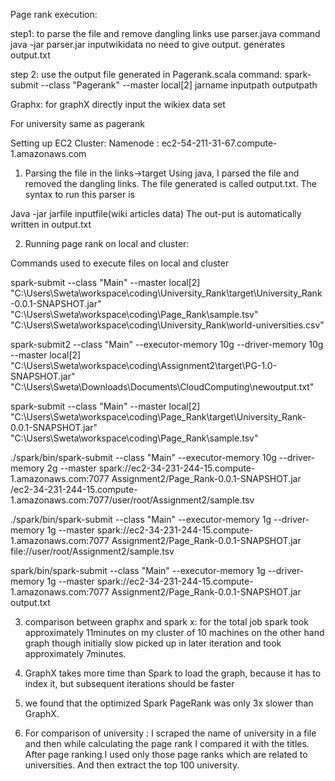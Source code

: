 Page rank execution:

step1:
to parse the file and remove dangling links use parser.java
command java -jar parser.jar inputwikidata
no need to give output. generates output.txt

step 2:
use the output file generated in Pagerank.scala
command:  spark-submit --class "Pagerank" --master local[2] jarname inputpath outputpath

Graphx:
for graphX directly input the wikiex data set

For university same as pagerank






Setting up EC2 Cluster:
Namenode : ec2-54-211-31-67.compute-1.amazonaws.com





1.	Parsing the file in the links->target
Using java, I parsed the file and removed the dangling links. The file generated is called output.txt. The syntax to run this parser is

Java -jar jarfile inputfile(wiki articles data) 
The out-put is automatically written in output.txt

2.	Running page rank on local and cluster:

Commands used to execute files on local and cluster

spark-submit --class "Main" --master local[2] "C:\Users\Sweta\workspace\coding\University_Rank\target\University_Rank-0.0.1-SNAPSHOT.jar" "C:\Users\Sweta\workspace\coding\Page_Rank\sample.tsv" "C:\Users\Sweta\workspace\coding\University_Rank\world-universities.csv"

spark-submit2 --class "Main" --executor-memory 10g --driver-memory 10g --master local[2] "C:\Users\Sweta\workspace\coding\Assignment2\target\PG-1.0-SNAPSHOT.jar" "C:\Users\Sweta\Downloads\Documents\CloudComputing\newoutput.txt" 

spark-submit --class "Main" --master local[2] "C:\Users\Sweta\workspace\coding\Page_Rank\target\University_Rank-0.0.1-SNAPSHOT.jar" "C:\Users\Sweta\workspace\coding\Page_Rank\sample.tsv"

./spark/bin/spark-submit --class "Main" --executor-memory 10g --driver-memory 2g --master spark://ec2-34-231-244-15.compute-1.amazonaws.com:7077 Assignment2/Page_Rank-0.0.1-SNAPSHOT.jar /ec2-34-231-244-15.compute-1.amazonaws.com:7077/user/root/Assignment2/sample.tsv



./spark/bin/spark-submit --class "Main" --executor-memory 1g --driver-memory 1g --master spark://ec2-34-231-244-15.compute-1.amazonaws.com:7077 Assignment2/Page_Rank-0.0.1-SNAPSHOT.jar file://user/root/Assignment2/sample.tsv

spark/bin/spark-submit --class "Main" --executor-memory 1g --driver-memory 1g --master spark://ec2-34-231-244-15.compute-1.amazonaws.com:7077 Assignment2/Page_Rank-0.0.1-SNAPSHOT.jar output.txt


3.	comparison between graphx and spark x:
for the total job spark took approximately 11minutes on my cluster of 10 machines 
on the other hand graph though initially slow picked up in later iteration and took approximately 7minutes.
1. GraphX takes more time than Spark to load the graph, because it has to index it, but subsequent
iterations should be faster

2. we found that the optimized Spark PageRank was only 3x slower than
GraphX.

4.	For comparison of university :
I scraped the name of university in a file and then while calculating the page rank I compared it with the titles. After page ranking I used only those page ranks which are related to universities.
And then extract the top 100 university.

